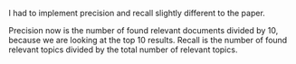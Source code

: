 I had to implement precision and recall slightly different to the paper.

Precision now is the number of found relevant documents divided by 10, because we are looking at the top 10 results.
Recall is the number of found relevant topics divided by the total number of relevant topics.
